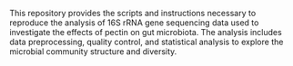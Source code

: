 This repository provides the scripts and instructions necessary to reproduce the analysis of 16S rRNA gene sequencing  data used to investigate the effects of pectin on gut microbiota. The analysis includes data preprocessing, quality control, and statistical analysis to explore the microbial community structure and diversity.
